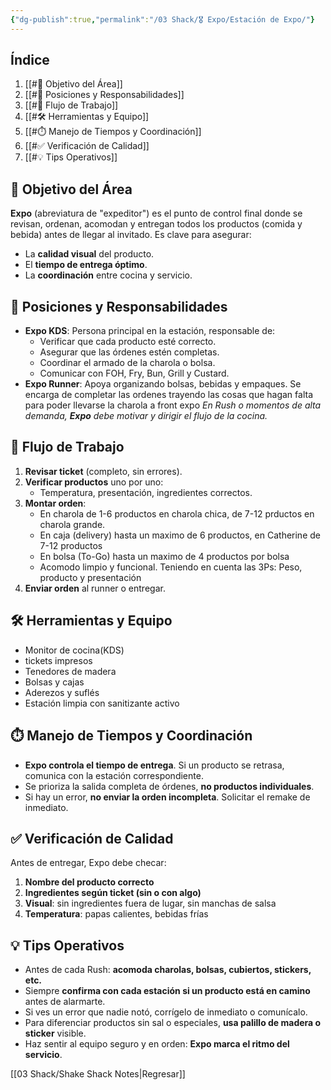 ```yaml
---
{"dg-publish":true,"permalink":"/03 Shack/🎖️ Expo/Estación de Expo/"}
---
```


## Índice
1. [[#🎯 Objetivo del Área]]
2. [[#👥 Posiciones y Responsabilidades]]
3. [[#🔁 Flujo de Trabajo]]
4. [[#🛠️ Herramientas y Equipo]]
5. [[#⏱️ Manejo de Tiempos y Coordinación]]
6. [[#✅ Verificación de Calidad]]
7. [[#💡 Tips Operativos]]
## 🎯 Objetivo del Área
**Expo** (abreviatura de "expeditor") es el punto de control final donde se revisan, ordenan, acomodan y entregan todos los productos (comida y bebida) antes de llegar al invitado. Es clave para asegurar:
- La **calidad visual** del producto.
- El **tiempo de entrega óptimo**.
- La **coordinación** entre cocina y servicio.
## 👥 Posiciones y Responsabilidades
- **Expo KDS**: Persona principal en la estación, responsable de:
    - Verificar que cada producto esté correcto.
    - Asegurar que las órdenes estén completas.
    - Coordinar el armado de la charola o bolsa.
    - Comunicar con FOH, Fry, Bun, Grill y Custard.
- **Expo Runner**: Apoya organizando bolsas, bebidas y empaques. Se encarga de completar las ordenes trayendo las cosas que hagan falta para poder llevarse la charola a front expo
*En Rush o momentos de alta demanda, **Expo** debe motivar y dirigir el flujo de la cocina.*
## 🔁 Flujo de Trabajo
1. **Revisar ticket** (completo, sin errores).
2. **Verificar productos** uno por uno:
    - Temperatura, presentación, ingredientes correctos.
3. **Montar orden**:
    - En charola de 1-6 productos en charola chica, de 7-12 prductos en charola grande.
    - En caja (delivery) hasta un maximo de 6 productos, en Catherine de 7-12 productos
    - En bolsa (To-Go) hasta un maximo de 4 productos por bolsa
    - Acomodo limpio y funcional. Teniendo en cuenta las 3Ps: Peso, producto y presentación 
4. **Enviar orden** al runner o entregar.
## 🛠️ Herramientas y Equipo
- Monitor de cocina(KDS) 
- tickets impresos 
- Tenedores de madera
- Bolsas y cajas
- Aderezos y suflés 
- Estación limpia con sanitizante activo
## ⏱️ Manejo de Tiempos y Coordinación
- **Expo controla el tiempo de entrega**. Si un producto se retrasa, comunica con la estación correspondiente.
- Se prioriza la salida completa de órdenes, **no productos individuales**.
- Si hay un error, **no enviar la orden incompleta**. Solicitar el remake de inmediato.
## ✅ Verificación de Calidad

Antes de entregar, Expo debe checar:
1. **Nombre del producto correcto**
2. **Ingredientes según ticket (sin o con algo)**
3. **Visual**: sin ingredientes fuera de lugar, sin manchas de salsa
4. **Temperatura**: papas calientes, bebidas frías
## 💡 Tips Operativos
- Antes de cada Rush: **acomoda charolas, bolsas, cubiertos, stickers, etc.**
- Siempre **confirma con cada estación si un producto está en camino** antes de alarmarte.
- Si ves un error que nadie notó, corrígelo de inmediato o comunícalo.
- Para diferenciar productos sin sal o especiales, **usa palillo de madera o sticker** visible.
- Haz sentir al equipo seguro y en orden: **Expo marca el ritmo del servicio**.

[[03 Shack/Shake Shack Notes\|Regresar]]